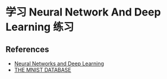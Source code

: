 # 学习 Neural Network And Deep Learning 练习



## References

- [Neural Networks and Deep Learning](http://neuralnetworksanddeeplearning.com/)
- [THE MNIST DATABASE](http://yann.lecun.com/exdb/mnist/)